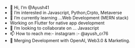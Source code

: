 - 👋 Hi, I’m @Ayush41
- 👀 I’m interested in Javascript, Python,Crpto, Metaverse
- 🌱 I’m currently learning ...Web Development (MERN stack)
- Working on Flutter for native app development 
- 💞️ I’m looking to collaborate on ... Javascript
- 📫 How to reach me:- instagram :- @ayush_cr76
- 💯 Merging Development with OpenAI, Web3.0 & Marketing. 
<!---
Ayush41/Ayush41 is a ✨ special ✨ repository because its `README.md` (this file) appears on your GitHub profile.
You can click the Preview link to take a look at your changes.
--->
